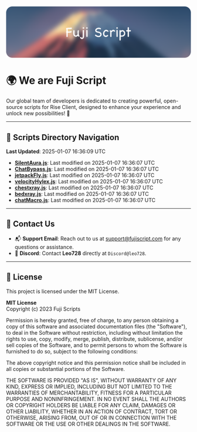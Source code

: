 ![Banner](.github/b.webp)

# 🌍 **We are Fuji Script**

Our global team of developers is dedicated to creating powerful, open-source scripts for Rise Client, designed to enhance your experience and unlock new possibilities! 🌟

---
<!-- SCRIPTS_NAVIGATION_START -->
## 📂 **Scripts Directory Navigation**

**Last Updated**: 2025-01-07 16:36:09 UTC

- **[SilentAura.js](scripts/SilentAura.js)**: Last modified on 2025-01-07 16:36:07 UTC
- **[ChatBypass.js](scripts/ChatBypass.js)**: Last modified on 2025-01-07 16:36:07 UTC
- **[jetpackFly.js](scripts/jetpackFly.js)**: Last modified on 2025-01-07 16:36:07 UTC
- **[velocityHylex.js](scripts/velocityHylex.js)**: Last modified on 2025-01-07 16:36:07 UTC
- **[chestxray.js](scripts/chestxray.js)**: Last modified on 2025-01-07 16:36:07 UTC
- **[bedxray.js](scripts/bedxray.js)**: Last modified on 2025-01-07 16:36:07 UTC
- **[chatMacro.js](scripts/chatMacro.js)**: Last modified on 2025-01-07 16:36:07 UTC

<!-- SCRIPTS_NAVIGATION_END -->

---

## 💬 **Contact Us**  
- 📬 **Support Email**: Reach out to us at [support@fujiscript.com](mailto:support@fujiscript.com) for any questions or assistance.  
- 💬 **Discord**: Contact **Leo728** directly at `Discord@leo728`.

---

## 📜 **License**

This project is licensed under the MIT License.  

**MIT License**  
Copyright (c) 2023 Fuji Scripts  

Permission is hereby granted, free of charge, to any person obtaining a copy of this software and associated documentation files (the "Software"), to deal in the Software without restriction, including without limitation the rights to use, copy, modify, merge, publish, distribute, sublicense, and/or sell copies of the Software, and to permit persons to whom the Software is furnished to do so, subject to the following conditions:  

The above copyright notice and this permission notice shall be included in all copies or substantial portions of the Software.  

THE SOFTWARE IS PROVIDED "AS IS", WITHOUT WARRANTY OF ANY KIND, EXPRESS OR IMPLIED, INCLUDING BUT NOT LIMITED TO THE WARRANTIES OF MERCHANTABILITY, FITNESS FOR A PARTICULAR PURPOSE AND NONINFRINGEMENT. IN NO EVENT SHALL THE AUTHORS OR COPYRIGHT HOLDERS BE LIABLE FOR ANY CLAIM, DAMAGES OR OTHER LIABILITY, WHETHER IN AN ACTION OF CONTRACT, TORT OR OTHERWISE, ARISING FROM, OUT OF OR IN CONNECTION WITH THE SOFTWARE OR THE USE OR OTHER DEALINGS IN THE SOFTWARE.  

